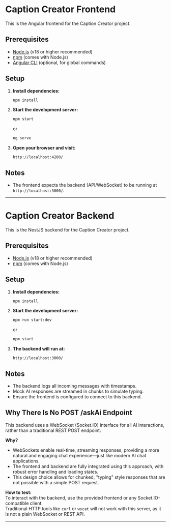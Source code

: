 # Caption Creator Frontend

This is the Angular frontend for the Caption Creator project.

## Prerequisites

- [Node.js](https://nodejs.org/) (v18 or higher recommended)
- [npm](https://www.npmjs.com/) (comes with Node.js)
- [Angular CLI](https://angular.io/cli) (optional, for global commands)

## Setup

1. **Install dependencies:**
   ```sh
   npm install
   ```

2. **Start the development server:**
   ```sh
   npm start
   ```
   or
   ```sh
   ng serve
   ```

3. **Open your browser and visit:**
   ```
   http://localhost:4200/
   ```

## Notes

- The frontend expects the backend (API/WebSocket) to be running at `http://localhost:3000/`.

---

# Caption Creator Backend

This is the NestJS backend for the Caption Creator project.

## Prerequisites

- [Node.js](https://nodejs.org/) (v18 or higher recommended)
- [npm](https://www.npmjs.com/) (comes with Node.js)

## Setup

1. **Install dependencies:**
   ```sh
   npm install
   ```

2. **Start the development server:**
   ```sh
   npm run start:dev
   ```
   or
   ```sh
   npm start
   ```

3. **The backend will run at:**
   ```
   http://localhost:3000/
   ```

## Notes

- The backend logs all incoming messages with timestamps.
- Mock AI responses are streamed in chunks to simulate typing.
- Ensure the frontend is configured to connect to this backend.

## Why There Is No POST /askAi Endpoint

This backend uses a WebSocket (Socket.IO) interface for all AI interactions, rather than a traditional REST POST endpoint.

**Why?**
- WebSockets enable real-time, streaming responses, providing a more natural and engaging chat experience—just like modern AI chat applications.
- The frontend and backend are fully integrated using this approach, with robust error handling and loading states.
- This design choice allows for chunked, "typing" style responses that are not possible with a simple POST request.

**How to test:**  
To interact with the backend, use the provided frontend or any Socket.IO-compatible client.  
Traditional HTTP tools like `curl` or `wscat` will not work with this server, as it is not a plain WebSocket or REST API.

---
